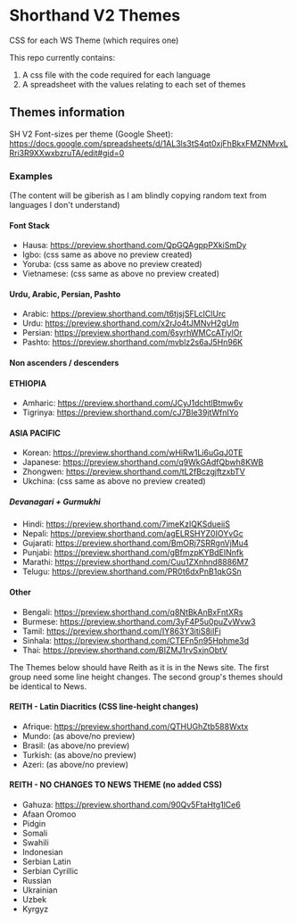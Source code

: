 # Shorthand V2 Themes

CSS for each WS Theme (which requires one)

This repo currently contains:
1. A css file with the code required for each language
2. A spreadsheet with the values relating to each set of themes


## Themes information

SH V2 Font-sizes per theme (Google Sheet):
https://docs.google.com/spreadsheets/d/1AL3ls3tS4qt0xjFhBkxFMZNMvxLRri3R9XXwxbzruTA/edit#gid=0

### Examples
(The content will be giberish as I am blindly copying random text from languages I don't understand)


#### Font Stack

- Hausa: https://preview.shorthand.com/QpGQAgppPXkiSmDy
- Igbo: (css same as above no preview created)
- Yoruba: (css same as above no preview created)
- Vietnamese: (css same as above no preview created)

#### Urdu, Arabic, Persian, Pashto
- Arabic: https://preview.shorthand.com/t6tjsjSFLcIClUrc
- Urdu: https://preview.shorthand.com/x2rJo4tJMNvH2gUm
- Persian: https://preview.shorthand.com/6syrhWMCcATiylOr
- Pashto: https://preview.shorthand.com/mvblz2s6aJ5Hn96K

#### Non ascenders / descenders

#### ETHIOPIA
- Amharic: https://preview.shorthand.com/JCyJ1dchtlBtmw6v
- Tigrinya: https://preview.shorthand.com/cJ7BIe39jtWfnIYo

#### ASIA PACIFIC
- Korean: https://preview.shorthand.com/wHiRw1Li6uGqJ0TE
- Japanese: https://preview.shorthand.com/q9WkGAdfQbwh8KWB
- Zhongwen: https://preview.shorthand.com/tL2fBczgjftzxbTV
- Ukchina: (css same as above no preview created)

##### Devanagari + Gurmukhi

- Hindi: https://preview.shorthand.com/7imeKzIQKSdueiiS
- Nepali: https://preview.shorthand.com/agELRSHYZ0IOYvGc
- Gujarati: https://preview.shorthand.com/BmORj7SRRgnVjMu4
- Punjabi: https://preview.shorthand.com/gBfmzpKYBdEINnfk
- Marathi: https://preview.shorthand.com/Cuu1ZXnhnd8886M7
- Telugu: https://preview.shorthand.com/PR0t6dxPnB1qkGSn

#### Other

- Bengali: https://preview.shorthand.com/q8NtBkAnBxFntXRs
- Burmese: https://preview.shorthand.com/3yF4P5u0puZvWvw3
- Tamil: https://preview.shorthand.com/IY863Y3itiS8iIFi
- Sinhala: https://preview.shorthand.com/CTEFn5n95Hphme3d
- Thai: https://preview.shorthand.com/BIZMJ1rvSxjnObtV

The Themes below should have Reith as it is in the News site. The first group need some line height changes. The second group's themes should be identical to News.

#### REITH - Latin Diacritics (CSS line-height changes)
- Afrique: https://preview.shorthand.com/QTHUGhZtb588Wxtx
- Mundo: (as above/no preview)
- Brasil: (as above/no preview)
- Turkish: (as above/no preview)
- Azeri: (as above/no preview)

#### REITH - NO CHANGES TO NEWS THEME (no added CSS)

- Gahuza: https://preview.shorthand.com/90Qv5FtaHtg1lCe6
- Afaan Oromoo
- Pidgin
- Somali
- Swahili
- Indonesian 
- Serbian Latin
- Serbian Cyrillic
- Russian
- Ukrainian
- Uzbek
- Kyrgyz
